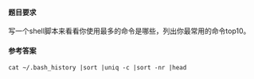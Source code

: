 ####  题目要求

写一个shell脚本来看看你使用最多的命令是哪些，列出你最常用的命令top10。

#### 参考答案

```
cat ~/.bash_history |sort |uniq -c |sort -nr |head
```